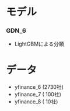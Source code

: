 # モデル
### GDN_6
* LightGBMによる分類
    
# データ
* yfinance_6 (2730社)
* yfinance_7 ( 100社)
* yfinance_8 (  10社)
